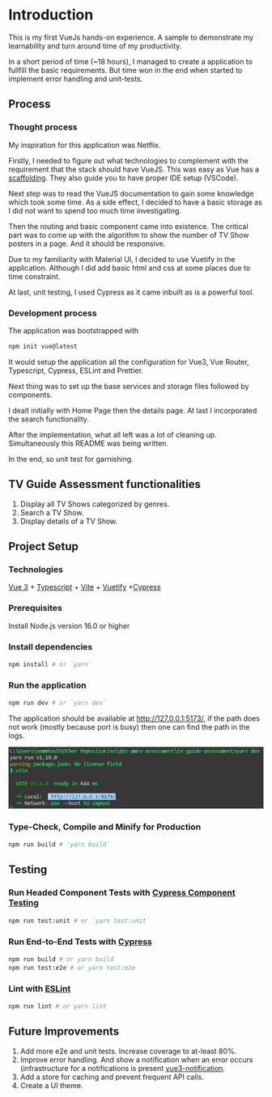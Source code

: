 # Introduction
This is my first VueJs hands-on experience. A sample to demonstrate my learnability and turn around time of my productivity. 

In a short period of time (~18 hours), I managed to create a application to fullfill the basic  requirements. But time won in the end when started to implement error handling and unit-tests.

## Process
### Thought process
My inspiration for this application was Netflix. 

Firstly, I needed to figure out what technologies to complement with the requirement that the stack should have VueJS. This was easy as Vue has a [scaffolding](https://vuejs.org/guide/quick-start.html#creating-a-vue-application). They also guide you to have proper IDE setup (VSCode).

Next step was to read the VueJS documentation to gain some knowledge which took some time. As a side effect, I decided to have a basic storage as I did not want to spend too much time investigating.

Then the routing and basic component came into existence. The critical part was to come up with the algorithm to show the number of TV Show posters in a page. And it should be responsive.

Due to my familiarity with Material UI, I decided to use Vuetify in the application. Although I did add basic html and css at some places due to time constraint.

At last, unit testing, I used Cypress as it came inbuilt as is a powerful tool.

### Development process
The application was bootstrapped with 
```sh
npm init vue@latest
```
It would setup the application all the configuration for Vue3, Vue Router, Typescript, Cypress, ESLint and Prettier.

Next thing was to set up the base services and storage files followed by components.

I dealt initially with Home Page then the details page. At last I incorporated  the search functionality.

After the implementation, what all left was a lot of cleaning up. Simultaneously this README was being written. 

In the end, so unit test for garnishing.

## TV Guide Assessment functionalities
1. Display all TV Shows categorized by genres.
2. Search a TV Show.
3. Display details of a TV Show.

## Project Setup
### Technologies 
[Vue 3](https://vuejs.org/guide/quick-start.html) + [Typescript](https://www.typescriptlang.org/) +  [Vite](https://vitejs.dev/) + [Vuetify](https://next.vuetifyjs.com/en/) +[Cypress](https://www.cypress.io/)

### Prerequisites
Install Node.js version 16.0 or higher

### Install dependencies
```sh
npm install # or `yarn`
```

### Run the application
```sh
npm run dev # or `yarn dev`
```
The application should be available at http://127.0.0.1:5173/, if the path does not work (mostly because port is busy) then one can find the path in the logs.

<img src="yarn-dev-image.JPG" alt="See the logs"/>


### Type-Check, Compile and Minify for Production
```sh
npm run build # `yarn build`
```

## Testing
### Run Headed Component Tests with [Cypress Component Testing](https://on.cypress.io/component)
```sh
npm run test:unit # or `yarn test:unit`
```

### Run End-to-End Tests with [Cypress](https://www.cypress.io/)
```sh
npm run build # or yarn build
npm run test:e2e # or yarn test:e2e
```

### Lint with [ESLint](https://eslint.org/)
```sh
npm run lint # or yarn lint
```

## Future Improvements
1. Add more e2e and unit tests. Increase coverage to at-least 80%.
2. Improve error handling. And show a notification when an error occurs (infrastructure for a notifications is present [vue3-notification](https://github.com/kyvg/vue3-notification).
3. Add a store for caching and prevent frequent API calls.
4. Create a UI theme.
